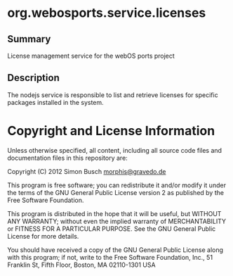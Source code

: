 org.webosports.service.licenses
===============================

Summary
-------
License management service for the webOS ports project

Description
-----------
The nodejs service is responsible to list and retrieve licenses for specific packages
installed in the system.

Copyright and License Information
=================================
Unless otherwise specified, all content, including all source code files and
documentation files in this repository are:

Copyright (C) 2012 Simon Busch <morphis@gravedo.de>

This program is free software; you can redistribute it and/or modify
it under the terms of the GNU General Public License version 2 as
published by the Free Software Foundation.

This program is distributed in the hope that it will be useful,
but WITHOUT ANY WARRANTY; without even the implied warranty of
MERCHANTABILITY or FITNESS FOR A PARTICULAR PURPOSE.  See the
GNU General Public License for more details.

You should have received a copy of the GNU General Public License
along with this program; if not, write to the Free Software
Foundation, Inc., 51 Franklin St, Fifth Floor, Boston, MA  02110-1301  USA

